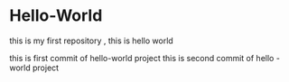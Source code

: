 # Hello-World
this is my first repository , this is hello world

this is first commit of hello-world project 
this is second commit of hello - world project
